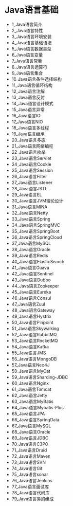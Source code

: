 # Java语言基础
- 1_Java语言简介
- 2_Java语言特性
- 3_Java语言环境安装
- 4_Java语言基础语法
- 5_Java语言数据类型
- 6_Java语言变量
- 7_Java语言常量
- 8_Java语言运算符
- 9_Java语言集合
- 10_Java语言条件选择结构
- 11_Java语言循环结构
- 12_Java语言注解
- 13_Java语言反射
- 14_Java语言设计模式
- 15_Java语言异常
- 16_Java语言IO
- 17_Java语言NIO
- 18_Java语言多线程
- 19_Java语言继承
- 20_Java语言多态
- 21_Java语言网络编程
- 22_Java语言枚举
- 23_Java语言Servlet
- 24_Java语言Cookie
- 25_Java语言Session
- 26_Java语言Filter
- 27_Java语言Listener
- 28_Java语言JSTL
- 29_Java语言EL
- 30_Java语言JVM理论设计
- 31_Java语言MINA
- 32_Java语言Netty
- 33_Java语言Spring
- 34_Java语言SpringMVC
- 35_Java语言SpringBoot
- 36_Java语言SpringCloud
- 37_Java语言MySQL
- 38_Java语言Oracle
- 39_Java语言Redis
- 40_Java语言ElasticSearch
- 41_Java语言Guava
- 42_Java语言Sentinel
- 43_Java语言Dubbo
- 44_Java语言Zookeeper
- 45_Java语言Eureka
- 46_Java语言Consul
- 47_Java语言Zuul
- 48_Java语言Gateway
- 49_Java语言Hystrix
- 50_Java语言Pinpoint
- 51_Java语言Skywalking
- 52_Java语言RabbitMQ
- 53_Java语言RocketMQ
- 54_Java语言Kafka
- 55_Java语言JMS
- 56_Java语言MongoDB
- 57_Java语言Neo4J
- 58_Java语言MyCat
- 59_Java语言Sharding-JDBC
- 60_Java语言Nginx
- 61_Java语言Tomcat
- 62_Java语言Jetty
- 63_Java语言MyBatis
- 64_Java语言Mybatis-Plus
- 65_Java语言JPA
- 66_Java语言SpringData
- 67_Java语言MySQL
- 68_Java语言Oracle
- 69_Java语言JDBC
- 70_Java语言C3P0
- 71_Java语言Druid
- 72_Java语言Maven
- 73_Java语言SVN
- 74_Java语言Git
- 75_Java语言sonar
- 76_Java语言Jenkins
- 77_Java语言面试库
- 78_Java语言代码库
- 79_Java语言类的组成